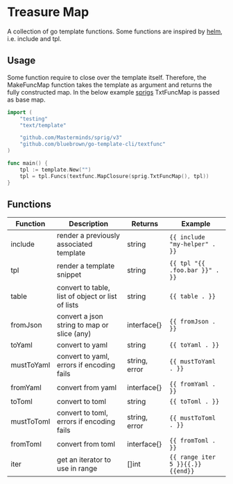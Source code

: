 # Treasure Map

A collection of go template functions. Some functions are inspired by
[helm](https://helm.sh/), i.e. include and tpl.

## Usage

Some function require to close over the template itself. Therefore, the
MakeFuncMap function takes the template as argument and returns the
fully constructed map. In the below example
[sprigs](http://masterminds.github.io/sprig/) TxtFuncMap is passed as
base map.

```go
import (
    "testing"
    "text/template"

    "github.com/Masterminds/sprig/v3"
    "github.com/bluebrown/go-template-cli/textfunc"
)

func main() {
    tpl := template.New("")
    tpl = tpl.Funcs(textfunc.MapClosure(sprig.TxtFuncMap(), tpl))
}
```

## Functions

Function    | Description                                         | Returns       | Example
------------|-----------------------------------------------------|---------------|------------------------------
include     | render a previously associated template             | string        | `{{ include "my-helper" . }}`
tpl         | render a template snippet                           | string        | `{{ tpl "{{ .foo.bar }}" . }}`
table       | convert to table, list of object or list of lists   | string        | `{{ table . }}`
fromJson    | convert a json string to map or slice (any)         | interface{}   | `{{ fromJson . }}`
toYaml      | convert to yaml                                     | string        | `{{ toYaml . }}`
mustToYaml  | convert to yaml, errors if encoding fails           | string, error | `{{ mustToYaml . }}`
fromYaml    | convert from yaml                                   | interface{}   | `{{ fromYaml . }}`
toToml      | convert to toml                                     | string        | `{{ toToml . }}`
mustToToml  | convert to toml, errors if encoding fails           | string, error | `{{ mustToToml . }}`
fromToml    | convert from toml                                   | interface{}   | `{{ fromToml . }}`
iter        | get an iterator to use in range                     | []int         | `{{ range iter 5 }}{{.}}{{end}}`
